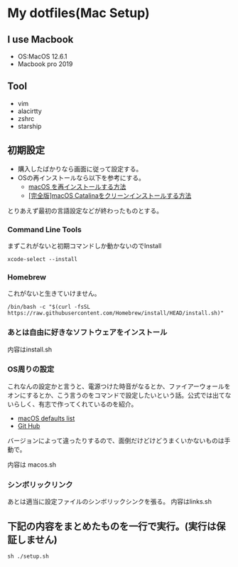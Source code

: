 # My dotfiles(Mac Setup)

## I use Macbook

- OS:MacOS 12.6.1
- Macbook pro 2019


## Tool

- vim
- alacirtty
- zshrc
- starship

## 初期設定
- 購入したばかりなら画面に従って設定する。
- OSの再インストールなら以下を参考にする。
  - [macOS を再インストールする方法](https://support.apple.com/ja-jp/HT204904)
  - [[完全版]macOS Catalinaをクリーンインストールする方法](https://qiita.com/PaSeRi/items/59e9785580dbd518ac93)

とりあえず最初の言語設定などが終わったものとする。

### Command Line Tools
まずこれがないと初期コマンドしか動かないのでInstall
```
xcode-select --install
```
### Homebrew
これがないと生きていけません。
```
/bin/bash -c "$(curl -fsSL https://raw.githubusercontent.com/Homebrew/install/HEAD/install.sh)"
```
### あとは自由に好きなソフトウェアをインストール
内容はinstall.sh

### OS周りの設定
これなんの設定かと言うと、電源つけた時音がなるとか、ファイアーウォールをオンにするとか、こう言うのをコマンドで設定したいという話。公式では出てないらしく、有志で作ってくれているのを紹介。

 - [macOS defaults list](https://macos-defaults.com/)
 - [Git Hub](https://github.com/mathiasbynens/dotfiles/blob/master/.macos)

バージョンによって違ったりするので、面倒だけどけどうまくいかないものは手動で。

内容は macos.sh

### シンボリックリンク
あとは適当に設定ファイルのシンボリックシンクを張る。
内容はlinks.sh
 
## 下記の内容をまとめたものを一行で実行。(実行は保証しません)
```
sh ./setup.sh
```
